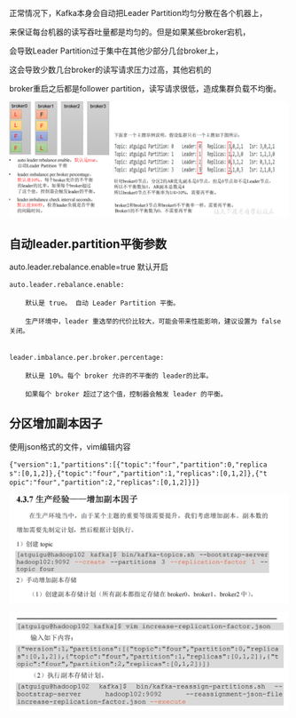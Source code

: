 正常情况下，Kafka本身会自动把Leader Partition均匀分散在各个机器上，

来保证每台机器的读写吞吐量都是均匀的。但是如果某些broker宕机，

会导致Leader Partition过于集中在其他少部分几台broker上，

这会导致少数几台broker的读写请求压力过高，其他宕机的

broker重启之后都是follower partition，读写请求很低，造成集群负载不均衡。

![img_65.png](img_65.png)

自动leader.partition平衡参数
---
auto.leader.rebalance.enable=true 默认开启


    auto.leader.rebalance.enable: 

        默认是 true。 自动 Leader Partition 平衡。

        生产环境中，leader 重选举的代价比较大，可能会带来性能影响，建议设置为 false 关闭。


    leader.imbalance.per.broker.percentage:

        默认是 10%。每个 broker 允许的不平衡的 leader的比率。

        如果每个 broker 超过了这个值，控制器会触发 leader 的平衡。

分区增加副本因子
---

使用json格式的文件，vim编辑内容

    {"version":1,"partitions":[{"topic":"four","partition":0,"replica
    s":[0,1,2]},{"topic":"four","partition":1,"replicas":[0,1,2]},{"t
    opic":"four","partition":2,"replicas":[0,1,2]}]}

![img_66.png](img_66.png)

![img_67.png](img_67.png)